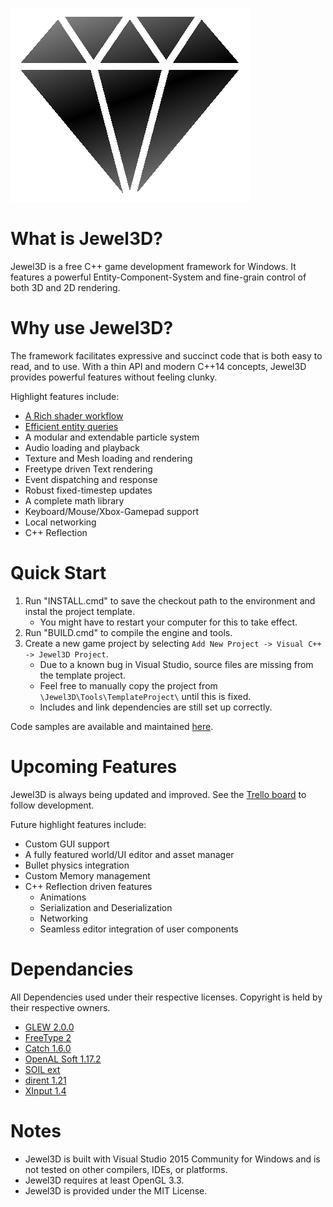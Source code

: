 ![Jewel3D Logo](JewelLogo.png)

# What is Jewel3D?
Jewel3D is a free C++ game development framework for Windows. It features a powerful Entity-Component-System
and fine-grain control of both 3D and 2D rendering.

# Why use Jewel3D?
The framework facilitates expressive and succinct code that is both easy to read, and to use.
With a thin API and modern C++14 concepts, Jewel3D provides powerful features without feeling clunky.

Highlight features include:
* [A Rich shader workflow](Resources\Docs\Shader.md)
* [Efficient entity queries](Resources\Docs\Entity.md)
* A modular and extendable particle system
* Audio loading and playback
* Texture and Mesh loading and rendering
* Freetype driven Text rendering
* Event dispatching and response
* Robust fixed-timestep updates
* A complete math library
* Keyboard/Mouse/Xbox-Gamepad support
* Local networking
* C++ Reflection

# Quick Start
1. Run "INSTALL.cmd" to save the checkout path to the environment and instal the project template.
	- You might have to restart your computer for this to take effect.
2. Run "BUILD.cmd" to compile the engine and tools.
3. Create a new game project by selecting ```Add New Project -> Visual C++ -> Jewel3D Project```. 
	- Due to a known bug in Visual Studio, source files are missing from the template project. 
	- Feel free to manually copy the project from ```\Jewel3D\Tools\TemplateProject\``` until this is fixed.
	- Includes and link dependencies are still set up correctly.
	
Code samples are available and maintained [here](https://github.com/EmilianC/Jewel3D-Samples).

# Upcoming Features
Jewel3D is always being updated and improved. See the [Trello board](https://trello.com/b/Oc2GFT2A/jewel3d) to follow development.

Future highlight features include:
* Custom GUI support
* A fully featured world/UI editor and asset manager
* Bullet physics integration
* Custom Memory management
* C++ Reflection driven features
	* Animations
	* Serialization and Deserialization
	* Networking
	* Seamless editor integration of user components

# Dependancies
All Dependencies used under their respective licenses. Copyright is held by their respective owners.
* [GLEW 2.0.0](http://glew.sourceforge.net/)
* [FreeType 2](https://www.freetype.org/)
* [Catch 1.6.0](https://github.com/philsquared/Catch)
* [OpenAL Soft 1.17.2](https://github.com/kcat/openal-soft)
* [SOIL ext](https://github.com/fenbf/SOIL_ext)
* [dirent 1.21](https://github.com/tronkko/dirent)
* [XInput 1.4](https://msdn.microsoft.com/en-us/library/windows/desktop/ee417001(v=vs.85).aspx)

# Notes
* Jewel3D is built with Visual Studio 2015 Community for Windows and is not tested on other compilers, IDEs, or platforms.
* Jewel3D requires at least OpenGL 3.3.
* Jewel3D is provided under the MIT License.
